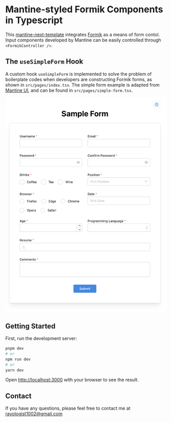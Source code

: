 # Mantine-styled Formik Components in Typescript

This [mantine-next-template](https://github.com/mantinedev/mantine-next-template) integrates [Formik](https://github.com/jaredpalmer/formik) as a means of form contol. Input components developed by Mantine can be easily controlled through `<FormikController />`. 

## The `useSimpleForm` Hook

A custom hook `useSimpleForm` is implemented to solve the problem of boilerplate codes when developers are constructing Formik forms, as shown in `src/pages/index.tsx`. The simple form example is adapted from [Mantine UI](https://ui.mantine.dev/category/authentication#authentication-title), and can be found in `src/pages/simple-form.tsx`.

![Sample Form](assets/form.png)

## Getting Started

First, run the development server:

```bash
pnpm dev
# or
npm run dev
# or
yarn dev
```

Open [http://localhost:3000](http://localhost:3000) with your browser to see the result.

## Contact

If you have any questions, please feel free to contact me at rayologist1002@gmail.com
